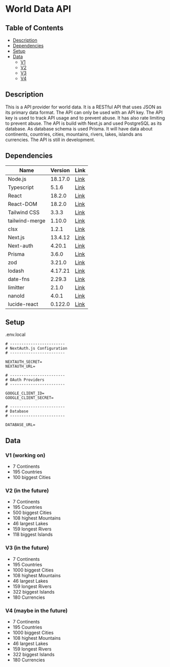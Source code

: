 # World Data API

## Table of Contents

- [Description](#description)
- [Dependencies](#dependencies)
- [Setup](#setup)
- [Data](#data)
  - [V1](#v1)
  - [V2](#v2)
  - [V3](#v3)
  - [V4](#v4)

## Description

This is a API provider for world data. It is a RESTful API that uses JSON as its primary data format. The API can only be used with an API key. The API key is used to track API usage and to prevent abuse. It has also rate limiting to prevent abuse. The API is build with Next.js and used PostgreSQL as its database. As database schema is used Prisma. It will have data about continents, countries, cities, mountains, rivers, lakes, islands ans currencies. The API is still in development.

## Dependencies

| Name           | Version | Link                                                 |
| -------------- | ------- | ---------------------------------------------------- |
| Node.js        | 18.17.0 | [Link](https://nodejs.org/en/)                       |
| Typescript     | 5.1.6   | [Link](https://www.typescriptlang.org/)              |
| React          | 18.2.0  | [Link](https://reactjs.org/)                         |
| React-DOM      | 18.2.0  | [Link](https://reactjs.org/)                         |
| Tailwind CSS   | 3.3.3   | [Link](https://tailwindcss.com/)                     |
| tailwind-merge | 1.10.0  | [Link](https://www.npmjs.com/package/tailwind-merge) |
| clsx           | 1.2.1   | [Link](https://www.npmjs.com/package/clsx)           |
| Next.js        | 13.4.12 | [Link](https://nextjs.org/)                          |
| Next-auth      | 4.20.1  | [Link](https://next-auth.js.org/)                    |
| Prisma         | 3.6.0   | [Link](https://www.prisma.io/)                       |
| zod            | 3.21.0  | [Link](https://www.npmjs.com/package/zod)            |
| lodash         | 4.17.21 | [Link](https://lodash.com/)                          |
| date-fns       | 2.29.3  | [Link](https://date-fns.org/)                        |
| limitter       | 2.1.0   | [Link](https://www.npmjs.com/package/limiter)        |
| nanoId         | 4.0.1   | [Link](https://www.npmjs.com/package/nanoid)         |
| lucide-react   | 0.122.0 | [Link](https://www.npmjs.com/package/lucide-react)   |

## Setup

.env.local

```env
# ------------------------
# NextAuth.js Configuration
# ------------------------

NEXTAUTH_SECRET=
NEXTAUTH_URL=

# ------------------------
# OAuth Providers
# ------------------------

GOOGLE_CLIENT_ID=
GOOGLE_CLIENT_SECRET=

# ------------------------
# Database
# ------------------------

DATABASE_URL=
```

## Data

### V1 (working on)

- 7 Continents
- 195 Countries
- 100 biggest Cities

### V2 (in the future)

- 7 Continents
- 195 Countries
- 500 biggest Cities
- 108 highest Mountains
- 46 largest Lakes
- 159 longest Rivers
- 118 biggest Islands

### V3 (in the future)

- 7 Continents
- 195 Countries
- 1000 biggest Cities
- 108 highest Mountains
- 46 largest Lakes
- 159 longest Rivers
- 322 biggest Islands
- 180 Currencies

### V4 (maybe in the future)

- 7 Continents
- 195 Countries
- 1000 biggest Cities
- 108 highest Mountains
- 46 largest Lakes
- 159 longest Rivers
- 322 biggest Islands
- 180 Currencies
